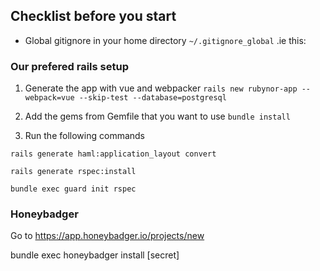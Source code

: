 ## Checklist before you start

 - Global gitignore in your home directory `~/.gitignore_global` .ie this:  


### Our prefered rails setup

1. Generate the app with vue and webpacker
`rails new rubynor-app --webpack=vue --skip-test --database=postgresql`

2. Add the gems from Gemfile that you want to use
`bundle install`

3. Run the following commands


`rails generate haml:application_layout convert`

`rails generate rspec:install`

`bundle exec guard init rspec`

### Honeybadger
Go to https://app.honeybadger.io/projects/new

bundle exec honeybadger install [secret]
